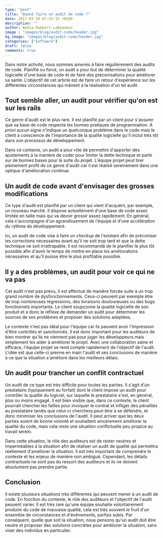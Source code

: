 ```yaml
---
type: "post"
title: "Quand faire un audit de code ?"
date: 2017-03-20 07:52:15 +0100
description: ""
author: Nadia Humbert-Labeaumaz
image : "images/blog/audit-code/header.jpg"
bg_image: "images/blog/audit-code/header.jpg"
categories: ["Software"]
draft: false
comments: true
---
```


Dans notre activité, nous sommes amenés à faire régulièrement des audits de code. Planifié ou forcé, un audit a pour but de déterminer la qualité logicielle d'une base de code et de faire des préconisations pour améliorer sa santé. L'objectif de cet article est de faire un retour d'expérience sur les différentes circonstances qui mènent à la réalisation d'un tel audit.

<!-- more -->

## Tout semble aller, un audit pour vérifier qu'on est sur les rails

Ce genre d'audit est le plus rare. Il est planifié par un client pour s'assurer que sa base de code respecte les bonnes pratiques de programmation. _A priori_ aucun signe n'indique un quelconque problème dans le code mais le client a conscience de l'importance de la qualité logicielle qu'il inclut très tôt dans son processus de développement.

Dans ce contexte, un audit a pour rôle de permettre d'apporter des ajustements à la manière de coder pour limiter la dette technique et partir sur de bonnes bases pour la suite du projet. L'équipe projet peut tirer pleinement profit de ce genre d'audit car il est réalisé sereinement dans une optique d'amélioration continue.

## Un audit de code avant d'envisager des grosses modifications

Ce type d'audit est planifié par un client qui vient d'acquérir, par exemple, un nouveau marché. Il dispose actuellement d'une base de code assez limitée en taille mais qui va devoir grossir assez rapidement. En général, cela s'accompagne d'un agrandissement de l'équipe et d'une accélération du rythme de développement.

Ici, un audit de code vise à faire un _checkup_ de l'existant afin de préconiser les corrections nécessaires avant qu'il ne soit trop tard et que la dette technique ne soit irrattrapable. Il est recommandé de le planifier le plus tôt possible afin d'avoir le temps de mettre en place les améliorations nécessaires et qu'il puisse être le plus profitable possible.

## Il y a des problèmes, un audit pour voir ce qui ne va pas

Cet audit n'est pas prévu, il est effectué de manière forcée suite à un trop grand nombre de dysfonctionnements. Ceux-ci peuvent par exemple être de trop nombreuses régressions, des livraisons douloureuses ou des bugs fonctionnels importants. Le client soupçonne la qualité logicielle de son produit et a donc le réflexe de demander un audit pour déterminer les sources de ses problèmes et proposer des solutions adaptées.

Le contexte n'est pas idéal pour l'équipe car ils peuvent avoir l'impression d'être contrôlés et sanctionnés. Il est donc important pour les auditeurs de bien montrer qu'ils ne viennent pas pour juger les développeurs mais simplement les aider à améliorer le projet. Avec une collaboration saine et efficace, l'équipe projet se rend compte rapidement de l'objectif de l'audit. L'idée est que celle-ci prenne en main l'audit et ses conclusions de manière à ce que la situation s'améliore dans les meilleurs délais.

## Un audit pour trancher un conflit contractuel

Un audit de ce type est très difficile pour toutes les parties. Il s'agit d'un prestataire (typiquement au forfait) dont le client impose un audit pour contrôler la qualité du logiciel, sur laquelle le prestataire s'est, en général, plus ou moins engagé. Il est bien visible que, dans ce contexte, le client pourrait chercher les failles pour invoquer le contrat et infliger des pénalités au prestataire tandis que celui-ci cherchera peut-être à se défendre, et donc minimiser les conclusions de l'audit. Il peut arriver que les deux parties soient de bonne volonté et souhaitent sincèrement améliorer la qualité du code, mais cela reste une situation conflictuelle peu propice au travail serein.

Dans cette situation, le rôle des auditeurs est de rester neutres et imperméables à la situation afin de réaliser un audit de qualité qui permettra réellement d'améliorer la situation. Il est très important de comprendre le contexte et les enjeux de manière non ambiguë. Cependant, les détails contractuels ne sont pas du ressort des auditeurs et ils ne doivent absolument pas prendre partie.

## Conclusion

Il existe plusieurs situations très différentes qui peuvent mener à un audit de code. En fonction du contexte, le rôle des auditeurs et l'objectif de l'audit peuvent varier. Il est très rare qu'une équipe souhaite volontairement produire du code de mauvaise qualité, cela est très souvent le fruit d'un ensemble de circonstances et d'événements, parfois subis. Par conséquent, quelle que soit la situation, nous pensons qu'un audit doit être neutre et proposer des solutions concrètes pour améliorer la situation, sans viser des individus en particulier.
